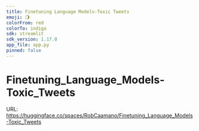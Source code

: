 ```yaml
---
title: Finetuning Language Models-Toxic Tweets
emoji: 🌖
colorFrom: red
colorTo: indigo
sdk: streamlit
sdk_version: 1.17.0
app_file: app.py
pinned: false
---
```


# Finetuning_Language_Models-Toxic_Tweets

URL: https://huggingface.co/spaces/RobCaamano/Finetuning_Language_Models-Toxic_Tweets
